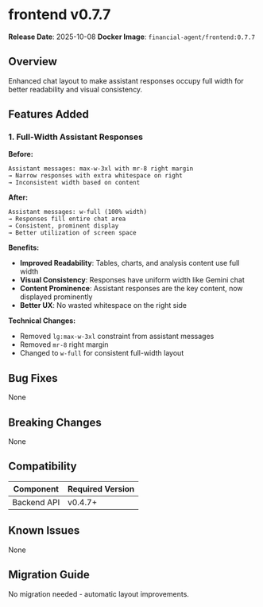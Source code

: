 # frontend v0.7.7

**Release Date**: 2025-10-08
**Docker Image**: `financial-agent/frontend:0.7.7`

## Overview

Enhanced chat layout to make assistant responses occupy full width for better readability and visual consistency.

## Features Added

### 1. Full-Width Assistant Responses

**Before:**
```
Assistant messages: max-w-3xl with mr-8 right margin
→ Narrow responses with extra whitespace on right
→ Inconsistent width based on content
```

**After:**
```
Assistant messages: w-full (100% width)
→ Responses fill entire chat area
→ Consistent, prominent display
→ Better utilization of screen space
```

**Benefits:**
- **Improved Readability**: Tables, charts, and analysis content use full width
- **Visual Consistency**: Responses have uniform width like Gemini chat
- **Content Prominence**: Assistant responses are the key content, now displayed prominently
- **Better UX**: No wasted whitespace on the right side

**Technical Changes:**
- Removed `lg:max-w-3xl` constraint from assistant messages
- Removed `mr-8` right margin
- Changed to `w-full` for consistent full-width layout

## Bug Fixes

None

## Breaking Changes

None

## Compatibility

| Component | Required Version |
|-----------|-----------------|
| Backend API | v0.4.7+ |

## Known Issues

None

## Migration Guide

No migration needed - automatic layout improvements.
